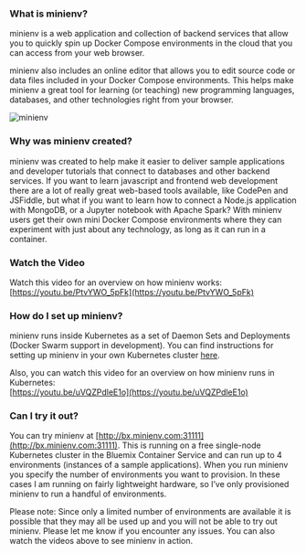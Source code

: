 ### What is minienv?
minienv is a web application and collection of backend services that allow you to quickly spin up Docker Compose environments
in the cloud that you can access from your web browser.

minienv also includes an online editor that allows you to edit source code or data files included in your Docker Compose
environments. This helps make minienv a great tool for learning (or teaching) new programming languages, databases, and
other technologies right from your browser.

![minienv](http://minienv.com/assets/img/learner.png "minienv")

### Why was minienv created?
minienv was created to help make it easier to deliver sample applications and developer tutorials that connect to databases
and other backend services. If you want to learn javascript and frontend web development there are a lot of really great
web-based tools available, like CodePen and JSFiddle, but what if you want to learn how to connect a Node.js application
with MongoDB, or a Jupyter notebook with Apache Spark? With minienv users get their own mini Docker Compose environments
where they can experiment with just about any technology, as long as it can run in a container.

### Watch the Video
Watch this video for an overview on how minienv works:<br />
[https://youtu.be/PtvYWO_5pFk](https://youtu.be/PtvYWO_5pFk)

### How do I set up minienv?
minienv runs inside Kubernetes as a set of Daemon Sets and Deployments (Docker Swarm support in development).
You can find instructions for setting up minienv in your own Kubernetes cluster [here](https://github.com/minienv/minienv/tree/master/kubernetes).

Also, you can watch this video for an overview on how minienv runs in Kubernetes:<br />
[https://youtu.be/uVQZPdleE1o](https://youtu.be/uVQZPdleE1o)

### Can I try it out?
You can try minienv at [http://bx.minienv.com:31111](http://bx.minienv.com:31111). This is running on a free
single-node Kubernetes cluster in the Bluemix Container Service and can run up to 4 environments (instances of a sample applications).
When you run minienv you specify the number of environments you want to provision.
In these cases I am running on fairly lightweight hardware, so I’ve only provisioned minienv to run a handful of environments.

Please note: Since only a limited number of environments are available it is possible that they may all be used up
and you will not be able to try out minienv. Please let me know if you encounter any issues. You can also watch the videos
above to see minienv in action.
